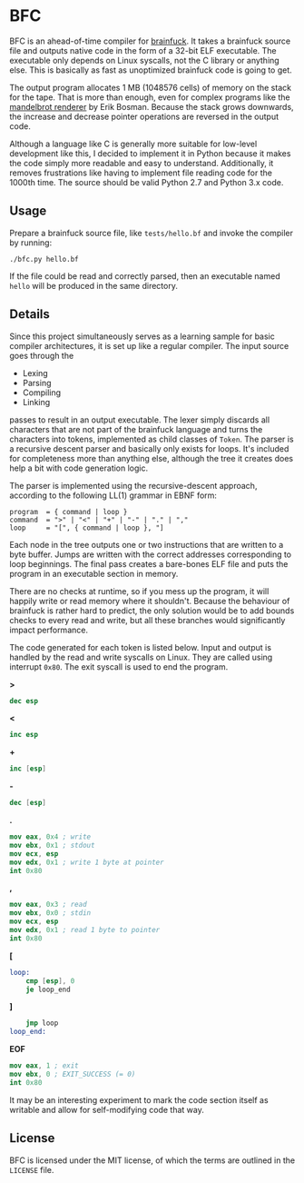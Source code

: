 BFC
===

BFC is an ahead-of-time compiler for
[brainfuck](http://en.wikipedia.org/wiki/Brainfuck). It takes a brainfuck source
file and outputs native code in the form of a 32-bit ELF executable. The
executable only depends on Linux syscalls, not the C library or anything else.
This is basically as fast as unoptimized brainfuck code is going to get.

The output program allocates 1 MB (1048576 cells) of memory on the stack for the
tape. That is more than enough, even for complex programs like the [mandelbrot
renderer](http://esoteric.sange.fi/brainfuck/utils/mandelbrot/mandelbrot.b) by
Erik Bosman. Because the stack grows downwards, the increase and decrease
pointer operations are reversed in the output code.

Although a language like C is generally more suitable for low-level development
like this, I decided to implement it in Python because it makes the code simply
more readable and easy to understand. Additionally, it removes frustrations like
having to implement file reading code for the 1000th time. The source should be
valid Python 2.7 and Python 3.x code.

Usage
-----

Prepare a brainfuck source file, like `tests/hello.bf` and invoke the compiler
by running:

    ./bfc.py hello.bf

If the file could be read and correctly parsed, then an executable named `hello`
will be produced in the same directory.

Details
-------

Since this project simultaneously serves as a learning sample for basic compiler
architectures, it is set up like a regular compiler. The input source goes
through the

- Lexing
- Parsing
- Compiling
- Linking

passes to result in an output executable. The lexer simply discards all
characters that are not part of the brainfuck language and turns the characters
into tokens, implemented as child classes of `Token`. The parser is a recursive
descent parser and basically only exists for loops. It's included for
completeness more than anything else, although the tree it creates does help a
bit with code generation logic.

The parser is implemented using the recursive-descent approach, according to the
following LL(1) grammar in EBNF form:

    program  = { command | loop }
    command  = ">" | "<" | "+" | "-" | "." | ","
    loop     = "[", { command | loop }, "]

Each node in the tree outputs one or two
instructions that are written to a byte buffer. Jumps are written with the
correct addresses corresponding to loop beginnings. The final pass creates a
bare-bones ELF file and puts the program in an executable section in memory.

There are no checks at runtime, so if you mess up the program, it will happily
write or read memory where it shouldn't. Because the behaviour of brainfuck is
rather hard to predict, the only solution would be to add bounds checks to every
read and write, but all these branches would significantly impact performance.

The code generated for each token is listed below. Input and output is handled
by the read and write syscalls on Linux. They are called using interrupt `0x80`.
The exit syscall is used to end the program.

**>**
```nasm
dec esp
```

**<**
```nasm
inc esp
```

**+**
```nasm
inc [esp]
```

**-**
```nasm
dec [esp]
```

**.**
```nasm
mov eax, 0x4 ; write
mov ebx, 0x1 ; stdout
mov ecx, esp
mov edx, 0x1 ; write 1 byte at pointer
int 0x80
```

**,**
```nasm
mov eax, 0x3 ; read
mov ebx, 0x0 ; stdin
mov ecx, esp
mov edx, 0x1 ; read 1 byte to pointer
int 0x80
```

**[**
```nasm
loop:
    cmp [esp], 0
    je loop_end
```

**]**
```nasm
    jmp loop
loop_end:
```

**EOF**
```nasm
mov eax, 1 ; exit
mov ebx, 0 ; EXIT_SUCCESS (= 0)
int 0x80
```

It may be an interesting experiment to mark the code section itself as writable
and allow for self-modifying code that way.

License
-------

BFC is licensed under the MIT license, of which the terms are outlined in the
`LICENSE` file.